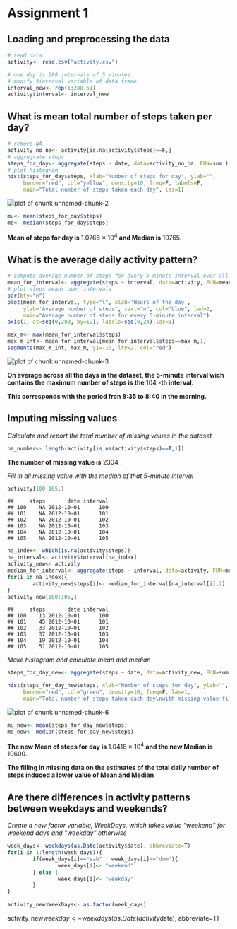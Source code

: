 # Assignment 1 #

## Loading and preprocessing the data ##


```r
# read data
activity<- read.csv("activity.csv")

# one day is 288 intervals of 5 minutes
# modify $interval variable of data frame
interval_new<- rep(1:288,61)
activity$interval<- interval_new
```

## What is mean total number of steps taken per day? ##


```r
# remove NA
activity_no_na<- activity[is.na(activity$steps)==F,]
# aggregrate steps
steps_for_day<- aggregate(steps ~ date, data=activity_no_na, FUN=sum )
# plot histogram
hist(steps_for_day$steps, xlab="Number of steps for day", ylab="",
     border="red", col="yellow", density=10, freq=F, labels=F,
     main="Total number of steps taken each day", las=1)
```

![plot of chunk unnamed-chunk-2](figure/unnamed-chunk-2.png) 

```r
mu<- mean(steps_for_day$steps)
me<- median(steps_for_day$steps)
```

**Mean of steps for day is**
1.0766 &times; 10<sup>4</sup>
**and Median is**
10765.

## What is the average daily activity pattern? ##


```r
# compute average number of steps for every 5-minute interval over all days
mean_for_interval<- aggregate(steps ~ interval, data=activity, FUN=mean )
# plot steps'means over intervals
par(bty="n")
plot(mean_for_interval, type="l", xlab='Hours of the day',
     ylab='Average number of steps', xaxt="n", col="blue", lwd=2,
     main="Average number of steps for every 5-minute interval")
axis(1, at=seq(0,288, by=12), labels=seq(0,24),las=1)

max_m<- max(mean_for_interval$steps)
max_m_int<- mean_for_interval[mean_for_interval$steps==max_m,1]
segments(max_m_int, max_m, y1=-10, lty=2, col="red")
```

![plot of chunk unnamed-chunk-3](figure/unnamed-chunk-3.png) 

**On average across all the days in the dataset, the 5-minute interval wich contains the maximum number of steps is the** 
104
**-th interval.**

**This corresponds with the period fron 8:35 to 8:40 in the morning.**


## Imputing missing values ##

*Calculate and report the total number of missing values in the dataset*


```r
na_number<- length(activity[is.na(activity$steps)==T,1])
```

**The number of missing value is**
2304
.


*Fill in all missing value with the median of that 5-minute interval*


```r
activity[100:105,]
```

```
##     steps       date interval
## 100    NA 2012-10-01      100
## 101    NA 2012-10-01      101
## 102    NA 2012-10-01      102
## 103    NA 2012-10-01      103
## 104    NA 2012-10-01      104
## 105    NA 2012-10-01      105
```

```r
na_index<- which(is.na(activity$steps))
na_interval<- activity$interval[na_index]
activity_new<- activity
median_for_interval<- aggregate(steps ~ interval, data=activity, FUN=median)
for(i in na_index){
        activity_new$steps[i]<- median_for_interval[na_interval[i],2]
}
activity_new[100:105,]
```

```
##     steps       date interval
## 100    13 2012-10-01      100
## 101    45 2012-10-01      101
## 102    33 2012-10-01      102
## 103    37 2012-10-01      103
## 104    19 2012-10-01      104
## 105    51 2012-10-01      105
```

*Make histogram and calculate mean and median*


```r
steps_for_day_new<- aggregate(steps ~ date, data=activity_new, FUN=sum )

hist(steps_for_day_new$steps, xlab="Number of steps for day", ylab="",
     border="red", col="green", density=10, freq=F, las=1,
     main="Total number of steps taken each day\nwith missing value filled in")
```

![plot of chunk unnamed-chunk-6](figure/unnamed-chunk-6.png) 

```r
mu_new<- mean(steps_for_day_new$steps)
me_new<- median(steps_for_day_new$steps)
```

**The new Mean of steps for day is**
1.0416 &times; 10<sup>4</sup>
**and the new Median is**
10600.

**The filling in missing data on the estimates of the total daily number**
**of steps induced a lower value of Mean and Median**


## Are there differences in activity patterns between weekdays and weekends? ##

*Create a new factor variable, WeekDays, which takes value "weekend" for*
*weekend days and "weekday" otherwise*


```r
week_days<- weekdays(as.Date(activity$date), abbreviate=T)
for(i in 1:length(week_days)){
        if(week_days[i]=="sab" | week_days[i]=="dom"){
                week_days[i]<- "weekend"
        } else {
                week_days[i]<- "weekday"
        }
}

activity_new$WeekDays<- as.factor(week_days) 
```

activity_new$weekday<- weekdays(as.Date(activity$date), abbreviate=T)

